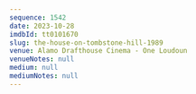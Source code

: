```yaml
---
sequence: 1542
date: 2023-10-28
imdbId: tt0101670
slug: the-house-on-tombstone-hill-1989
venue: Alamo Drafthouse Cinema - One Loudoun
venueNotes: null
medium: null
mediumNotes: null
---
```


